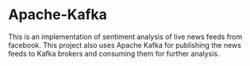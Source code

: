 # Apache-Kafka

  This is an implementation of sentiment analysis of live news feeds from facebook. This project also uses Apache Kafka for publishing the 
  news feeds to Kafka brokers and consuming them for further analysis.
